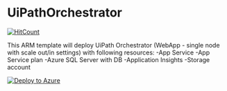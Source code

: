 # UiPathOrchestrator
[![HitCount](http://hits.dwyl.io/hteo1337/UiPath/Infrastructure.svg)](http://hits.dwyl.io/hteo1337/UiPath/Infrastructure)

This ARM template will deploy UiPath Orchestrator (WebApp - single node with scale out/in settings) with following resources:
    -App Service
    -App Service plan
    -Azure SQL Server with DB
    -Application Insights
    -Storage account

[![Deploy to Azure](https://azuredeploy.net/deploybutton.png)](https://portal.azure.com/#create/Microsoft.Template/uri/https%3A%2F%2Fgithub.com%2FUiPath%2FInfrastructure%2Fblob%2Fdd611666ffaba121cde0bf4d9e72ab0e5bdb5b27%2FAzure%2FOrchestrator%2FPaaS%2FSingleNode%2FmainTemplate.json)
